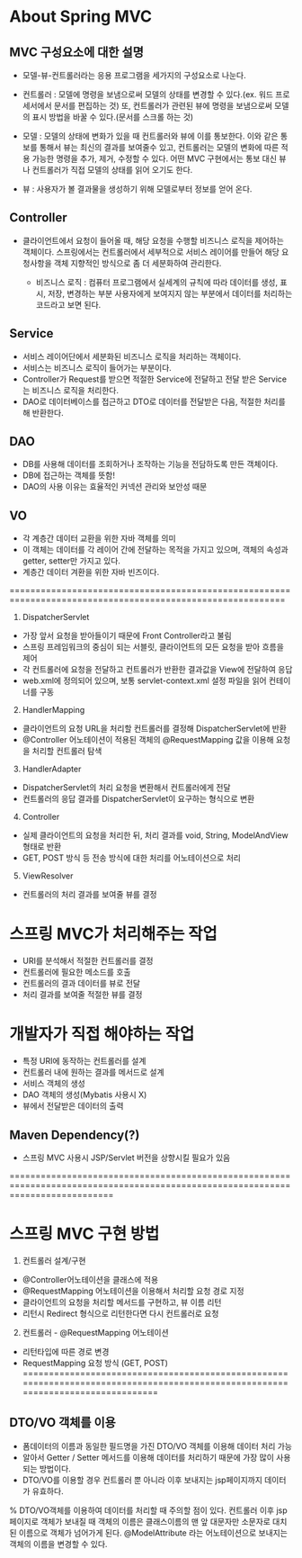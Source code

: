 # About Spring MVC

## MVC 구성요소에 대한 설명
 - 모델-뷰-컨트롤러라는 응용 프로그램을 세가지의 구성요소로 나눈다.
 
  - 컨트롤러 : 모델에 명령을 보냄으로써 모델의 상태를 변경할 수 있다.(ex. 워드 프로세서에서 문서를 편집하는 것) 
  	또, 컨트롤러가 관련된 뷰에 명령을 보냄으로써 모델의 표시 방법을 바꿀 수 있다.(문서를 스크롤 하는 것)
  
  - 모델 : 모델의 상태에 변화가 있을 때 컨트롤러와 뷰에 이를 통보한다. 이와 같은 통보를 통해서 뷰는 최신의 결과를 보여줄수 있고,
  		  컨트롤러는 모델의 변화에 따른 적용 가능한 명령을 추가, 제거, 수정할 수 있다.
  		  어떤 MVC 구현에서는 통보 대신 뷰나 컨트롤러가 직접 모델의 상태를 읽어 오기도 한다.
  		  
  - 뷰 : 사용자가 볼 결과물을 생성하기 위해 모델로부터 정보를 얻어 온다.
  
## Controller
 - 클라이언트에서 요청이 들어올 때, 해당 요청을 수행할 비즈니스 로직을 제어하는 객체이다.
   스프링에서는 컨트롤러에서 세부적으로 서비스 레이어를 만들어 해당 요청사항을 객체 지향적인 방식으로 좀 더 세분화하여 관리한다.
   
   * 비즈니스 로직 : 컴퓨터 프로그램에서 실세계의 규칙에 따라 데이터를 생성, 표시, 저장, 변경하는 부분
   				 사용자에게 보여지지 않는 부분에서 데이터를 처리하는 코드라고 보면 된다.

## Service
 - 서비스 레이어단에서 세분화된 비즈니스 로직을 처리하는 객체이다.
 - 서비스는 비즈니스 로직이 들어가는 부분이다.
 - Controller가 Request를 받으면 적절한 Service에 전달하고 전달 받은 Service는 비즈니스 로직을 처리한다.
 - DAO로 데이터베이스를 접근하고 DTO로 데이터를 전달받은 다음, 적절한 처리를 해 반환한다.
 
## DAO
 - DB를 사용해 데이터를 조회하거나 조작하는 기능을 전담하도록 만든 객체이다.
 - DB에 접근하는 객체를 뜻함!
 - DAO의 사용 이유는 효율적인 커넥션 관리와 보안성 때문

## VO
 - 각 계층간 데이터 교환을 위한 자바 객체를 의미
 - 이 객체는 데이터를 각 레이어 간에 전달하는 목적을 가지고 있으며, 객체의 속성과 getter, setter만 가지고 있다.
 - 계층간 데이터 겨환을 위한 자바 빈즈이다.
 
 
 
 
===========================================================================================================
1) DispatcherServlet
 - 가장 앞서 요청을 받아들이기 때문에 Front Controller라고 불림
 - 스프링 프레임워크의 중심이 되는 서블릿, 클라이언트의 모든 요청을 받아 흐름을 제어
 - 각 컨트롤러에 요청을 전달하고 컨트롤러가 반환한 결과값을 View에 전달하여 응답
 - web.xml에 정의되어 있으며, 보통 servlet-context.xml 설정 파일을 읽어 컨테이너를 구동

2) HandlerMapping
 - 클라이언트의 요청 URL을 처리할 컨트롤러를 결정해 DispatcherServlet에 반환
 - @Controller 어노테이션이 적용된 객체의 @RequestMapping 값을 이용해 요청을 처리할 컨트롤러 탐색

3) HandlerAdapter
 - DispatcherServlet의 처리 요청을 변환해서 컨트롤러에게 전달
 - 컨트롤러의 응답 결과를 DispatcherServlet이 요구하는 형식으로 변환

4) Controller
 - 실제 클라이언트의 요청을 처리한 뒤, 처리 결과를 void, String, ModelAndView 형태로 반환
 - GET, POST 방식 등 전송 방식에 대한 처리를 어노테이션으로 처리

5) ViewResolver
 - 컨트롤러의 처리 결과를 보여줄 뷰를 결정

# 스프링 MVC가 처리해주는 작업
 - URI를 분석해서 적절한 컨트롤러를 결정
 - 컨트롤러에 필요한 메소드를 호출
 - 컨트롤러의 결과 데이터를 뷰로 전달
 - 처리 결과를 보여줄 적절한 뷰를 결정
 
# 개발자가 직접 해야하는 작업
 - 특정 URI에 동작하는 컨트롤러를 설계
 - 컨트롤러 내에 원하는 결과를 메서드로 설계
 - 서비스 객체의 생성
 - DAO 객체의 생성(Mybatis 사용시 X)
 - 뷰에서 전달받은 데이터의 출력

## Maven Dependency(?)
 - 스프링 MVC 사용시 JSP/Servlet 버전을 상향시킬 필요가 있음
 
================================================================================================================================
# 스프링 MVC 구현 방법

1) 컨트롤러 설계/구현
 - @Controller어노테이션을 클래스에 적용
 - @RequestMapping 어노테이션을 이용해서 처리할 요청 경로 지정
 - 클라이언트의 요청을 처리할 메서드를 구현하고, 뷰 이름 리턴
 - 리턴시 Redirect 형식으로 리턴한다면 다시 컨트롤러로 요청
 
2) 컨트롤러 - @RequestMapping 어노테이션
 - 리턴타입에 따른 경로 변경
 - RequestMapping 요청 방식 (GET, POST)
================================================================================================================================
## DTO/VO 객체를 이용
 - 폼데이터의 이름과 동일한 필드명을 가진 DTO/VO 객체를 이용해 데이터 처리 가능
 - 알아서 Getter / Setter 메서드를 이용해 데이터를 처리하기 때문에 가장 많이 사용되는 방법이다.
 - DTO/VO를 이용할 경우 컨트롤러 뿐 아니라 이후 보내지는 jsp페이지까지 데이터가 유효하다.
 
 % DTO/VO객체를 이용하여 데이터를 처리할 때 주의할 점이 있다.
 컨트롤러 이후 jsp 페이지로 객체가 보내질 때 객체의 이름은 클래스이름의 맨 앞 대문자만 소문자로 대치된 이름으로
 객체가 넘어가게 된다. @ModelAttribute 라는 어노테이션으로 보내지는 객체의 이름을 변경할 수 있다.